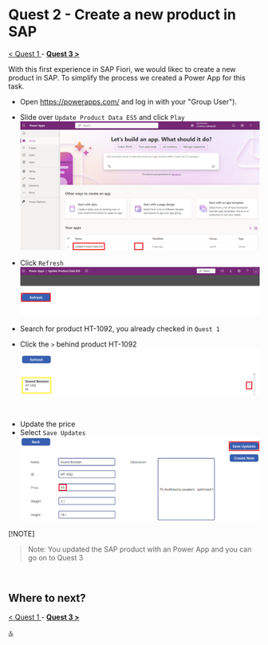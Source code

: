 # Quest 2 - Create a new product in SAP

[ < Quest 1 ](quest1.md) - **[ Quest 3 > ](quest3.md)**

With this first experience in SAP Fiori, we would likec to create a new product in SAP. To simplify the process we created a Power App for this task.

* Open https://powerapps.com/ and log in with your "Group User"). 

* Slide over `Update Product Data ES5` and click `Play` <br>
 ![Sign In](../media/quest2/1-select-app.png) <br>


* Click `Refresh`  <br>
 ![Sign In](../media/quest2/2-refresh.png) <br>

* Search for product HT-1092, you already checked in `Quest 1`
* Click the `>` behind product HT-1092  <br>
 ![Sign In](../media/quest2/3-refresh-new.png) <br>
<br>

* Update the price
* Select `Save Updates`  <br>
 ![Sign In](../media/quest2/4-update-price.png) <br>


 [!NOTE]
> Note: You updated the SAP product with an Power App and you can go on to Quest 3  <br>
 <br>



## Where to next?
[ < Quest 1 ](quest1.md) - **[ Quest 3 > ](quest3.md)**

[🔝](#)

